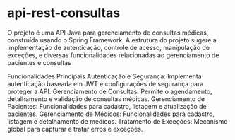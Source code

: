 # api-rest-consultas
O projeto é uma API Java para gerenciamento de consultas médicas, construída usando o Spring Framework. A estrutura do projeto sugere a implementação de autenticação, controle de acesso, manipulação de exceções, e diversas funcionalidades relacionadas ao gerenciamento de pacientes e consultas

Funcionalidades Principais
Autenticação e Segurança: Implementa autenticação baseada em JWT e configurações de segurança para proteger a API.
Gerenciamento de Consultas: Permite o agendamento, detalhamento e validação de consultas médicas.
Gerenciamento de Pacientes: Funcionalidades para cadastro, listagem e atualização de pacientes.
Gerenciamento de Médicos: Funcionalidades para cadastro, listagem e detalhamento de médicos.
Tratamento de Exceções: Mecanismo global para capturar e tratar erros e exceções.

